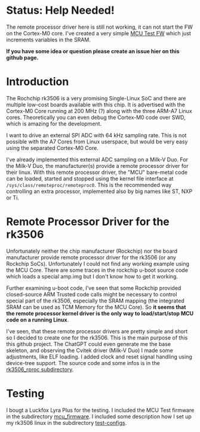 # Status: Help Needed!
The remote processor driver here is still not working, it can not start the FW on the Cortex-M0 core.
I've created a very simple [MCU Test FW](mcu_firmware) which just increments variables in the SRAM.

**If you have some idea or question please create an issue hier on this github page.**

# Introduction

The Rochchip rk3506 is a very promising Single-Linux SoC and there are multiple low-cost boards available with this chip.
It is advertised with the Cortex-M0 Core running at 200 MHz (?) along with the three ARM-A7 Linux cores. 
Theoretically you can even debug the Cortex-M0 code over SWD, which is amazing for the development.

I want to drive an external SPI ADC with 64 kHz sampling rate. This is not possible with the A7 Cores from Linux userspace, 
but would be very easy using the separated Cortex-M0 Core. 

I've already implemented this external ADC sampling on a Milk-V Duo. For the Milk-V Duo, the manufacturer(s) provide a 
remote processor driver for their linux. With this remote processor driver, the "MCU" bare-metal code can be loaded, started and stopped
using the kernel file interface at `/sys/class/remoteproc/remoteproc0`. This is the recommended way controlling an extra processor, implemented also by big names like ST, NXP or Ti.

# Remote Processor Driver for the rk3506

Unfortunately neither the chip manufacturer (Rockchip) nor the board manufacturer provide remote processor driver for the rk3506 (or any Rockchip SoCs).
Unfortunately I could not find any working example using the MCU Core. There are some traces in the rockchip u-boot source code which loads a special amp.img 
but I don't know how to get it working.

Further examining u-boot code, I've seen that some Rockchip provided closed-source ARM Trusted code calls might be necessary to control special part of the rk3506,
especially the SRAM mapping (the integrated SRAM can be used as TCM Memory for the MCU Core). So **it seems that the remote processor kernel driver is the only way
to load/start/stop MCU code on a running Linux**.

I've seen, that these remote processor drivers are pretty simple and short so I decided to create one for the rk3506. This is the main purpose of this this github project. The ChatGPT could even generate me the base skeleton, and observing the Cvitek driver (Milk-V Duo) I made some adjustments, like ELF loading. 
I added clock and reset signal handling using device-tree support. The source code and some infos is in the [rk3506_rproc subdirectory](rk3506_rproc).

# Testing

I bougt a Luckfox Lyra Plus for the testing.
I included the MCU Test firmware in the subdirectory [mcu_firmware](mcu_firmware).
I included some description how I set up my rk3506 linux in the subdirectory [test-configs](test-configs).

